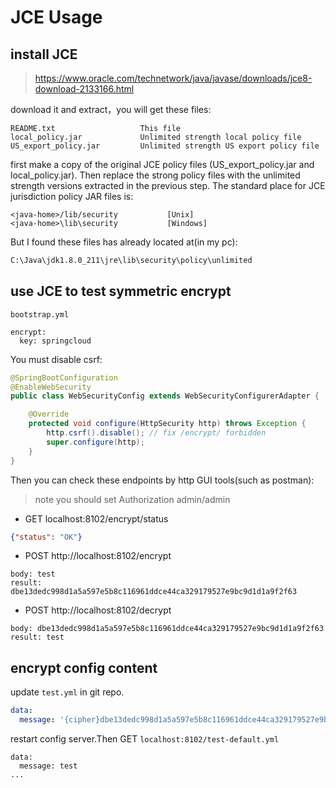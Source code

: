 # JCE Usage
## install JCE
> https://www.oracle.com/technetwork/java/javase/downloads/jce8-download-2133166.html

download it and extract，you will get these files:
```
README.txt                   This file
local_policy.jar             Unlimited strength local policy file
US_export_policy.jar         Unlimited strength US export policy file
```
first make a copy of the original JCE policy files (US_export_policy.jar and local_policy.jar). 
Then replace the strong policy files with the unlimited strength versions extracted in the previous step.
The standard place for JCE jurisdiction policy JAR files is:
```
<java-home>/lib/security           [Unix]
<java-home>\lib\security           [Windows]
```
But I found these files has already located at(in my pc):
```bash
C:\Java\jdk1.8.0_211\jre\lib\security\policy\unlimited
```

## use JCE to test symmetric encrypt
``bootstrap.yml``
```
encrypt:
  key: springcloud
```
You must disable csrf:
```java
@SpringBootConfiguration
@EnableWebSecurity
public class WebSecurityConfig extends WebSecurityConfigurerAdapter {

    @Override
    protected void configure(HttpSecurity http) throws Exception {
        http.csrf().disable(); // fix /encrypt/ forbidden
        super.configure(http);
    }
}
```
Then you can check these endpoints by http GUI tools(such as postman):
> note you should set Authorization admin/admin

- GET localhost:8102/encrypt/status
```json
{"status": "OK"}
```
- POST http://localhost:8102/encrypt
```
body: test
result: dbe13dedc998d1a5a597e5b8c116961ddce44ca329179527e9bc9d1d1a9f2f63
```
- POST http://localhost:8102/decrypt
```
body: dbe13dedc998d1a5a597e5b8c116961ddce44ca329179527e9bc9d1d1a9f2f63
result: test
```

## encrypt config content
update ``test.yml`` in git repo.
```yaml
data:
  message: '{cipher}dbe13dedc998d1a5a597e5b8c116961ddce44ca329179527e9bc9d1d1a9f2f63'
```
restart config server.Then GET ``localhost:8102/test-default.yml``
```
data:
  message: test
...
```